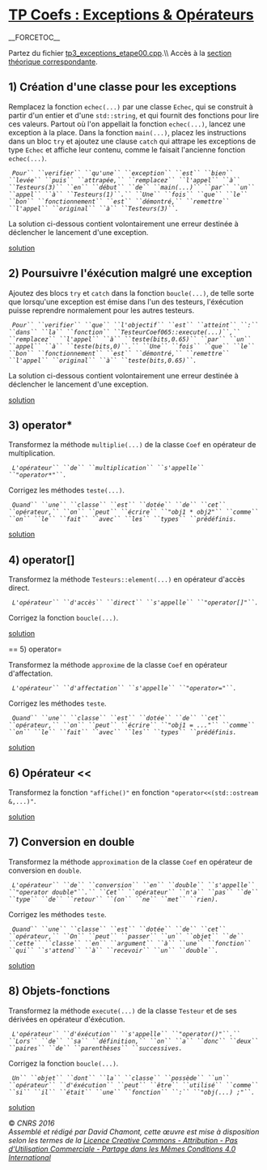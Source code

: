 # [TP Coefs : Exceptions & Opérateurs](README.md)

\_\_FORCETOC\_\_

Partez du fichier [tp3\_exceptions\_etape00.cpp](https://github.com/ReseauDevlog/SynopeCpp/raw/master/session-2016-04-idf/coefs/tp3_exceptions_etape00.cpp).\\\\ Accès à la [section théorique correspondante](TheorieExceptionsOperateurs.md).

## 1\) Création d'une classe pour les exceptions

Remplacez la fonction `echec(...)` par une classe `Echec`, qui se construit à partir d'un entier et d'une `std::string`, et qui fournit des fonctions pour lire ces valeurs. Partout où l'on appellait la fonction `echec(...)`, lancez une exception à la place. Dans la fonction `main(...)`, placez les instructions dans un bloc `try` et ajoutez une clause `catch` qui attrape les exceptions de type `Echec` et affiche leur contenu, comme le faisait l'ancienne fonction `echec(...)`.

` `*`Pour`` ``verifier`` ``qu'une`` ``exception`` ``est`` ``bien`` ``levée`` ``puis`` ``attrapée,`` ``remplacez`` ``l'appel`` ``à`` ``Testeurs(3)`` ``en`` ``début`` ``de`` ``main(...)`` ``par`` ``un`` ``appel`` ``à`` ``Testeurs(1)``.`` ``Une`` ``fois`` ``que`` ``le`` ``bon`` ``fonctionnement`` ``est`` ``démontré,`` ``remettre`` ``l'appel`` ``original`` ``à`` ``Testeurs(3)``.`*

La solution ci-dessous contient volontairement une erreur destinée à déclencher le lancement d'une exception.

[solution](https://github.com/ReseauDevlog/SynopeCpp/raw/master/session-2016-04-idf/coefs/tp3_exceptions_etape01.cpp)

## 2\) Poursuivre l'éxécution malgré une exception

Ajoutez des blocs `try` et `catch` dans la fonction `boucle(...)`, de telle sorte que lorsqu'une exception est émise dans l'un des testeurs, l'éxécution puisse reprendre normalement pour les autres testeurs.

` `*`Pour`` ``verifier`` ``que`` ``l'objectif`` ``est`` ``atteint`` ``:`` ``dans`` ``la`` ``fonction`` ``TesteurCoef065::execute(...)``,`` ``remplacez`` ``l'appel`` ``à`` ``teste(bits,0.65)`` ``par`` ``un`` ``appel`` ``à`` ``teste(bits,0)``.`` ``Une`` ``fois`` ``que`` ``le`` ``bon`` ``fonctionnement`` ``est`` ``démontré,`` ``remettre`` ``l'appel`` ``original`` ``à`` ``teste(bits,0.65)``.`*

La solution ci-dessous contient volontairement une erreur destinée à déclencher le lancement d'une exception.

[solution](https://github.com/ReseauDevlog/SynopeCpp/raw/master/session-2016-04-idf/coefs/tp3_exceptions_etape02.cpp)

## 3\) operator\*

Transformez la méthode `multiplie(...)` de la classe `Coef` en opérateur de multiplication.

` `*`L'opérateur`` ``de`` ``multiplication`` ``s'appelle`` ``"operator*"``.`*

Corrigez les méthodes `teste(...)`.

` `*`Quand`` ``une`` ``classe`` ``est`` ``dotée`` ``de`` ``cet`` ``opérateur,`` ``on`` ``peut`` ``écrire`` ``"obj1 * obj2"`` ``comme`` ``on`` ``le`` ``fait`` ``avec`` ``les`` ``types`` ``prédéfinis.`*

[solution](https://github.com/ReseauDevlog/SynopeCpp/raw/master/session-2016-04-idf/coefs/tp3_exceptions_etape03.cpp)

## 4\) operator\[\]

Transformez la méthode `Testeurs::element(...)` en opérateur d'accès direct.

` `*`L'opérateur`` ``d'accès`` ``direct`` ``s'appelle`` ``"operator[]"``.`*

Corrigez la fonction `boucle(...)`.

[solution](https://github.com/ReseauDevlog/SynopeCpp/raw/master/session-2016-04-idf/coefs/tp3_exceptions_etape04.cpp)

\== 5) operator=

Transformez la méthode `approxime` de la classe `Coef` en opérateur d'affectation.

` `*`L'opérateur`` ``d'affectation`` ``s'appelle`` ``"operator="``.`*

Corrigez les méthodes `teste`.

` `*`Quand`` ``une`` ``classe`` ``est`` ``dotée`` ``de`` ``cet`` ``opérateur,`` ``on`` ``peut`` ``écrire`` ``"obj1 = ..."`` ``comme`` ``on`` ``le`` ``fait`` ``avec`` ``les`` ``types`` ``prédéfinis.`*

[solution](https://github.com/ReseauDevlog/SynopeCpp/raw/master/session-2016-04-idf/coefs/tp3_exceptions_etape05.cpp)

## 6\) Opérateur \<\<

Transformez la fonction `"affiche()"` en fonction `"operator<<(std::ostream &,...)"`.

[solution](https://github.com/ReseauDevlog/SynopeCpp/raw/master/session-2016-04-idf/coefs/tp3_exceptions_etape06.cpp)

## 7\) Conversion en double

Transformez la méthode `approximation` de la classe `Coef` en opérateur de conversion en `double`.

` `*`L'opérateur`` ``de`` ``conversion`` ``en`` ``double`` ``s'appelle`` ``"operator double"``.`` ``Cet`` ``opérateur`` ``n'a`` ``pas`` ``de`` ``type`` ``de`` ``retour`` ``(on`` ``ne`` ``met`` ``rien).`*

Corrigez les méthodes `teste`.

` `*`Quand`` ``une`` ``classe`` ``est`` ``dotée`` ``de`` ``cet`` ``opérateur,`` ``On`` ``peut`` ``passer`` ``un`` ``objet`` ``de`` ``cette`` ``classe`` ``en`` ``argument`` ``à`` ``une`` ``fonction`` ``qui`` ``s'attend`` ``à`` ``recevoir`` ``un`` ``double``.`*

[solution](https://github.com/ReseauDevlog/SynopeCpp/raw/master/session-2016-04-idf/coefs/tp3_exceptions_etape07.cpp)

## 8\) Objets-fonctions

Transformez la méthode `execute(...)` de la classe `Testeur` et de ses dérivées en opérateur d'éxécution.

` `*`L'opérateur`` ``d'éxécution`` ``s'appelle`` ``"operator()"``.`` ``Lors`` ``de`` ``sa`` ``définition,`` ``on`` ``a`` ``donc`` ``deux`` ``paires`` ``de`` ``parenthèses`` ``successives.`*

Corrigez la fonction `boucle(...)`.

` `*`Un`` ``objet`` ``dont`` ``la`` ``classe`` ``possède`` ``un`` ``opérateur`` ``d'éxécution`` ``peut`` ``être`` ``utilisé`` ``comme`` ``si`` ``il`` ``était`` ``une`` ``fonction`` ``:`` ``"obj(...) ;"``.`*

[solution](https://github.com/ReseauDevlog/SynopeCpp/raw/master/session-2016-04-idf/coefs/tp3_exceptions_etape08.cpp)

  
  
© *CNRS 2016*  
*Assemblé et rédigé par David Chamont, cette œuvre est mise à disposition selon les termes de la [Licence Creative Commons - Attribution - Pas d’Utilisation Commerciale - Partage dans les Mêmes Conditions 4.0 International](http://creativecommons.org/licenses/by-nc-sa/4.0/)*
